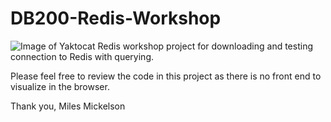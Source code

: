 # DB200-Redis-Workshop
![Image of Yaktocat](https://octodex.github.com/images/yaktocat.png)
Redis workshop project for downloading and testing connection to Redis with querying.

Please feel free to review the code in this project as there is no front end to visualize in the browser.

Thank you, Miles Mickelson
